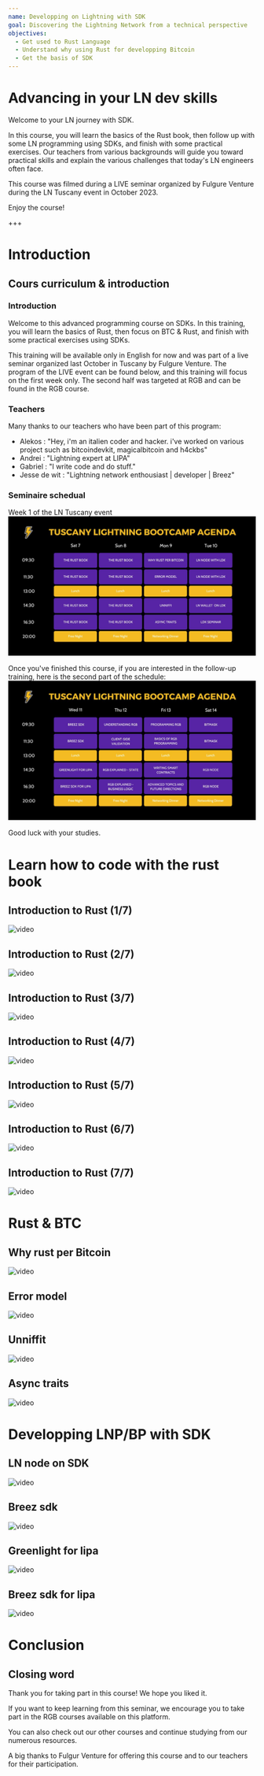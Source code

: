 ```yaml
---
name: Developping on Lightning with SDK
goal: Discovering the Lightning Network from a technical perspective
objectives:
  - Get used to Rust Language
  - Understand why using Rust for developping Bitcoin
  - Get the basis of SDK 
---
```


# Advancing in your LN dev skills 

Welcome to your LN journey with SDK.

In this course, you will learn the basics of the Rust book, then follow up with some LN programming using SDKs, and finish with some practical exercises. Our teachers from various backgrounds will guide you toward practical skills and explain the various challenges that today's LN engineers often face.

This course was filmed during a LIVE seminar organized by Fulgure Venture during the LN Tuscany event in October 2023.

Enjoy the course!

+++

# Introduction

## Cours curriculum & introduction 

### Introduction 

Welcome to this advanced programming course on SDKs. In this training, you will learn the basics of Rust, then focus on BTC & Rust, and finish with some practical exercises using SDKs.

This training will be available only in English for now and was part of a live seminar organized last October in Tuscany by Fulgure Venture. The program of the LIVE event can be found below, and this training will focus on the first week only. The second half was targeted at RGB and can be found in the RGB course.

### Teachers

Many thanks to our teachers who have been part of this program:

- Alekos : "Hey, i'm an italien coder and hacker. i've worked on various project such as bitcoindevkit, magicalbitcoin and h4ckbs"
- Andrei : "Lightning expert at LIPA"
- Gabriel : "I write code and do stuff."
- Jesse de wit : "Lightning network enthousiast | developer | Breez"

### Seminaire schedual 

Week 1 of the LN Tuscany event
![image](assets\1.jpg)

Once you've finished this course, if you are interested in the follow-up training, here is the second part of the schedule:
![image](assets\2.jpg)

Good luck with your studies.

# Learn how to code with the rust book

## Introduction to Rust (1/7)

![video](https://www.youtube.com/watch?v=aZYhDXE_Gas)

## Introduction to Rust (2/7)

![video](https://youtu.be/Xm8eCv4LQPc)

## Introduction to Rust (3/7)

![video](https://youtu.be/R8NeHvHT0uc)

## Introduction to Rust (4/7)

![video](https://youtu.be/et8pKvYiO4c)

## Introduction to Rust (5/7)

![video](https://youtu.be/PxQkVmxOc40)

## Introduction to Rust (6/7)

![video](https://youtu.be/3C6hl9BW-Ho)

## Introduction to Rust (7/7)

![video](https://youtu.be/SBDcb_AauHM)

# Rust & BTC 

## Why rust per Bitcoin

![video](https://youtu.be/veLj2w6ulpc)

## Error model

![video](https://youtu.be/X3VKhLtKTRU)

## Unniffit

![video](https://youtu.be/zro9GQpJrH0)

## Async traits

![video](https://youtu.be/cz66eTfk0lw)

# Developping LNP/BP with SDK

## LN node on SDK

![video](https://youtu.be/aEzpxuhLdeo)

## Breez sdk

![video](https://youtu.be/M3ad9BE6ovo)

## Greenlight for lipa

![video](https://youtu.be/gKiIPF4apeE)

## Breez sdk for lipa

![video](https://youtu.be/6VaIVvBKjLY)

# Conclusion

## Closing word

Thank you for taking part in this course! We hope you liked it.

If you want to keep learning from this seminar, we encourage you to take part in the RGB courses available on this platform.

You can also check out our other courses and continue studying from our numerous resources.

A big thanks to Fulgur Venture for offering this course and to our teachers for their participation.